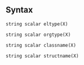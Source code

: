 ## Syntax

`string scalar eltype(X)`

`string scalar orgtype(X)`

`string scalar classname(X)`

`string scalar structname(X)`
